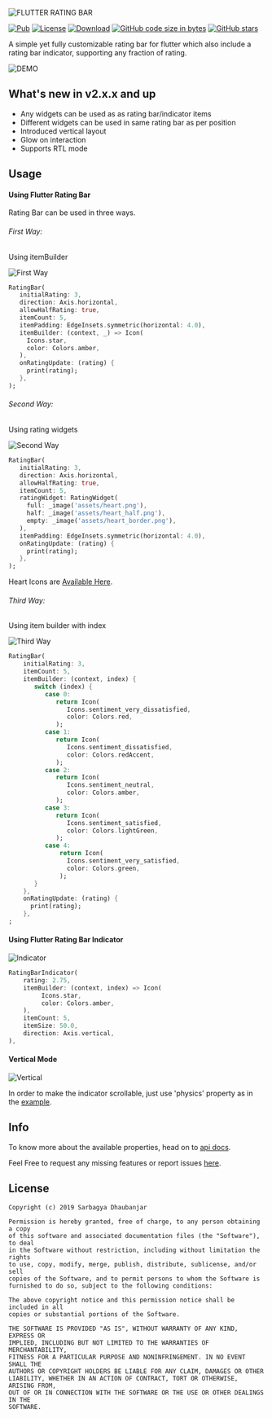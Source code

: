 ![FLUTTER RATING BAR](rating_bar_banner.png)

[![Pub](https://img.shields.io/pub/v/flutter_rating_bar.svg)](https://pub.dartlang.org/packages/flutter_rating_bar) 
[![License](https://img.shields.io/badge/licence-MIT-orange.svg)](https://github.com/sarbagyastha/flutter_rating_bar/blob/master/LICENSE)
[![Download](https://img.shields.io/badge/download-APK-blueviolet.svg)](https://github.com/sarbagyastha/flutter_rating_bar/raw/master/rating_bar_demo.apk)
[![GitHub code size in bytes](https://img.shields.io/github/languages/code-size/sarbagyastha/flutter_rating_bar.svg)](https://github.com/sarbagyastha/flutter_rating_bar)
[![GitHub stars](https://img.shields.io/github/stars/sarbagyastha/flutter_rating_bar.svg?style=social)](https://github.com/sarbagyastha/flutter_rating_bar)




A simple yet fully customizable rating bar for flutter which also include a rating bar indicator, supporting any fraction of rating.

![DEMO](flutter_rating_bar.gif) 

## What's new in v2.x.x and up
- Any widgets can be used as as rating bar/indicator items
- Different widgets can be used in same rating bar as per position
- Introduced vertical layout
- Glow on interaction
- Supports RTL mode


## Usage

#### Using Flutter Rating Bar
Rating Bar can be used in three ways.

###### First Way:
Using itemBuilder

![First Way](images/mode1.jpg) 
```dart
RatingBar(
   initialRating: 3,
   direction: Axis.horizontal,
   allowHalfRating: true,
   itemCount: 5,
   itemPadding: EdgeInsets.symmetric(horizontal: 4.0),
   itemBuilder: (context, _) => Icon(
     Icons.star,
     color: Colors.amber,
   ),
   onRatingUpdate: (rating) {
     print(rating);
   },
);
```

###### Second Way:
Using rating widgets

![Second Way](images/mode2.jpg) 
```dart
RatingBar(
   initialRating: 3,
   direction: Axis.horizontal,
   allowHalfRating: true,
   itemCount: 5,
   ratingWidget: RatingWidget(
     full: _image('assets/heart.png'),
     half: _image('assets/heart_half.png'),
     empty: _image('assets/heart_border.png'),
   ),
   itemPadding: EdgeInsets.symmetric(horizontal: 4.0),
   onRatingUpdate: (rating) {
     print(rating);
   },
);
```
Heart Icons are [Available Here](https://github.com/sarbagyastha/flutter_rating_bar/tree/master/example/assets).

###### Third Way:
Using item builder with index

![Third Way](images/mode3.jpg) 
```dart
RatingBar(
    initialRating: 3,
    itemCount: 5,
    itemBuilder: (context, index) {
       switch (index) {
          case 0:
             return Icon(
                Icons.sentiment_very_dissatisfied,
                color: Colors.red,
             );
          case 1:
             return Icon(
                Icons.sentiment_dissatisfied,
                color: Colors.redAccent,
             );
          case 2:
             return Icon(
                Icons.sentiment_neutral,
                color: Colors.amber,
             );
          case 3:
             return Icon(
                Icons.sentiment_satisfied,
                color: Colors.lightGreen,
             );
          case 4:
              return Icon(
                Icons.sentiment_very_satisfied,
                color: Colors.green,
              );
       }
    },
    onRatingUpdate: (rating) {
      print(rating);
    },
;
```

#### Using Flutter Rating Bar Indicator

![Indicator](images/indicator.jpg) 
```dart
RatingBarIndicator(
    rating: 2.75,
    itemBuilder: (context, index) => Icon(
         Icons.star,
         color: Colors.amber,
    ),
    itemCount: 5,
    itemSize: 50.0,
    direction: Axis.vertical,
),
```

#### Vertical Mode
![Vertical](images/vertical.jpg) 

In order to make the indicator scrollable, just use 'physics' property as in the [example](https://github.com/sarbagyastha/flutter_rating_bar/blob/master/example/lib/main.dart).

## Info
To know more about the available properties, head on to [api docs](https://pub.dartlang.org/documentation/flutter_rating_bar/latest/flutter_rating_bar/flutter_rating_bar-library.html).

Feel Free to request any missing features or report issues [here](https://github.com/sarbagyastha/flutter_rating_bar/issues).

## License

```
Copyright (c) 2019 Sarbagya Dhaubanjar

Permission is hereby granted, free of charge, to any person obtaining a copy
of this software and associated documentation files (the "Software"), to deal
in the Software without restriction, including without limitation the rights
to use, copy, modify, merge, publish, distribute, sublicense, and/or sell
copies of the Software, and to permit persons to whom the Software is
furnished to do so, subject to the following conditions:

The above copyright notice and this permission notice shall be included in all
copies or substantial portions of the Software.

THE SOFTWARE IS PROVIDED "AS IS", WITHOUT WARRANTY OF ANY KIND, EXPRESS OR
IMPLIED, INCLUDING BUT NOT LIMITED TO THE WARRANTIES OF MERCHANTABILITY,
FITNESS FOR A PARTICULAR PURPOSE AND NONINFRINGEMENT. IN NO EVENT SHALL THE
AUTHORS OR COPYRIGHT HOLDERS BE LIABLE FOR ANY CLAIM, DAMAGES OR OTHER
LIABILITY, WHETHER IN AN ACTION OF CONTRACT, TORT OR OTHERWISE, ARISING FROM,
OUT OF OR IN CONNECTION WITH THE SOFTWARE OR THE USE OR OTHER DEALINGS IN THE
SOFTWARE.
```
